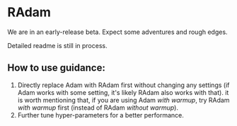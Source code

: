 # RAdam

We are in an early-release beta. Expect some adventures and rough edges.

Detailed readme is still in process. 

## How to use guidance:

1. Directly replace Adam with RAdam first without changing any settings (if Adam works with some setting, it's likely RAdam also works with that). it is worth mentioning that, if you are using Adam *with warmup*, try RAdam *with warmup* first (instead of RAdam *without warmup*). 
2. Further tune hyper-parameters for a better performance. 
